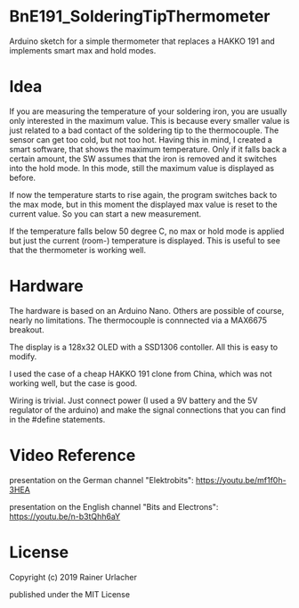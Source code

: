 # BnE191_SolderingTipThermometer
Arduino sketch for a simple thermometer that replaces a HAKKO 191 and implements smart max and hold modes.

# Idea
If you are measuring the temperature of your soldering iron, you are usually only interested
in the maximum value. This is because every smaller value is just related to a bad contact
of the soldering tip to the thermocouple. The sensor can get too cold, but not too hot.
Having this in mind, I created a smart software, that shows the maximum temperature. Only if
it falls back a certain amount, the SW assumes that the iron is removed and it switches into the
hold mode. In this mode, still the maximum value is displayed as before.

If now the temperature starts to rise again, the program switches back to the max mode, but
in this moment the displayed max value is reset to the current value. So you can start a new
measurement.

If the temperature falls below 50 degree C, no max or hold mode is applied but just the current
(room-) temperature is displayed. This is useful to see that the thermometer is working well.

# Hardware
The hardware is based on an Arduino Nano. Others are possible of course, nearly no limitations.
The thermocouple is connnected via a MAX6675 breakout.

The display is a 128x32 OLED with a SSD1306 contoller. All this is easy to modify.

I used the case of a cheap HAKKO 191 clone from China, which was not working well, but the case
is good.

Wiring is trivial. Just connect power (I used a 9V battery and the 5V regulator of the arduino)
and make the signal connections that you can find in the #define statements.

# Video Reference
presentation on the German channel "Elektrobits": https://youtu.be/mf1f0h-3HEA

presentation on the English channel "Bits and Electrons": https://youtu.be/n-b3tQhh6aY

# License
Copyright (c) 2019 Rainer Urlacher

published under the MIT License
